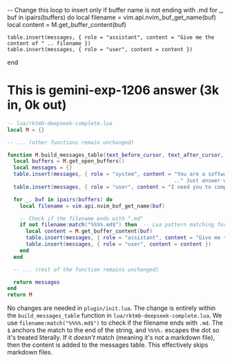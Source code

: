   -- Change this loop to insert only if buffer name is not ending with .md
  for _, buf in ipairs(buffers) do
    local filename = vim.api.nvim_buf_get_name(buf)
    local content = M.get_buffer_content(buf)
    
    table.insert(messages, { role = "assistant", content = "Give me the content of " .. filename })
    table.insert(messages, { role = "user", content = content })
  end



# This is gemini-exp-1206 answer (3k in, 0k out)

```lua
-- lua/rktmb-deepseek-complete.lua
local M = {}

-- ... (other functions remain unchanged)

function M.build_messages_table(text_before_cursor, text_after_cursor, line_the_cursor_is_on)
  local buffers = M.get_open_buffers()
  local messages = {}
  table.insert(messages, { role = "system", content = "You are a software developer assistant that will complete code based on the context provided."
                                                      .." Just answer with indented raw code, NO explanations, NO markdown formatting." })
  table.insert(messages, { role = "user", content = "I need you to complete code." })

  for _, buf in ipairs(buffers) do
    local filename = vim.api.nvim_buf_get_name(buf)

    -- Check if the filename ends with ".md"
    if not filename:match("%%%%.md$") then  -- Lua pattern matching for ".md" at the end
      local content = M.get_buffer_content(buf)
      table.insert(messages, { role = "assistant", content = "Give me the content of " .. filename })
      table.insert(messages, { role = "user", content = content })
    end
  end

  -- ... (rest of the function remains unchanged)

  return messages
end
return M
```

No changes are needed in `plugin/init.lua`.  The change is entirely within the `build_messages_table` function in `lua/rktmb-deepseek-complete.lua`.  We use `filename:match("%%%%.md$")` to check if the filename ends with `.md`. The `$` anchors the match to the end of the string, and `%%%%.` escapes the dot so it's treated literally.  If it *doesn't* match (meaning it's not a markdown file), then the content is added to the messages table. This effectively skips markdown files.

